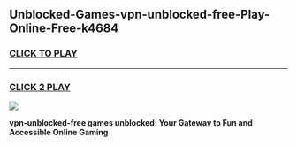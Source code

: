 
## Unblocked-Games-vpn-unblocked-free-Play-Online-Free-k4684
<h3>
<a href="https://premium76.site?title=vpn-unblocked-free&ref=26A">CLICK TO PLAY</a></h3>
<hr>

<h3>
<a href="https://premium76.site?title=vpn-unblocked-free&ref=26A">CLICK 2 PLAY</a>
  
</h3>

<a href="https://premium76.site?title=vpn-unblocked-free&ref=26A"><img src="https://clearcache.store/games.png"></a>


**vpn-unblocked-free games unblocked: Your Gateway to Fun and Accessible Online Gaming**
